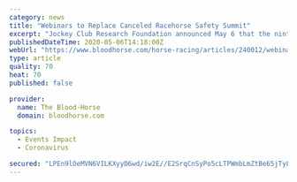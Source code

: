 ```yaml
---
category: news
title: "Webinars to Replace Canceled Racehorse Safety Summit"
excerpt: "Jockey Club Research Foundation announced May 6 that the ninth Welfare and Safety of the Racehorse Summit, which was scheduled June 23 in the Keeneland sales pavilion in Lexington, has been canceled because of the COVID-19 pandemic."
publishedDateTime: 2020-05-06T14:18:00Z
webUrl: "https://www.bloodhorse.com/horse-racing/articles/240012/webinars-to-replace-canceled-racehorse-safety-summit"
type: article
quality: 70
heat: 70
published: false

provider:
  name: The Blood-Horse
  domain: bloodhorse.com

topics:
  - Events Impact
  - Coronavirus

secured: "LPEn9lOeMVN6VILKXyyD6wd/iw2E//E2SrqCnSyPo5cLTPWmbLmZtBe65jTyLdGf2Ju2xPno3hN+ivtCHf62gX2f+BgQLDgsvbEic7ZG4p+sugNUp6ox0p5bOy1S6eeID+Hb+I55djsUaYyzsBN3PyXD09kbu+Dgxcg/xoEoi9e1DRENSfdTIVWnb9TPx0FEAitTwjkStUPpHDw0ox3uINvgxyotTUAqhniMcHtPC2fwxriIWcMbZ+aaTzPF2zM1lHP/Z87av39JcVQRrYlSniRo8RAX5G2WntWNDhTIzOujpDVymcxebGUgAiNSYLrDch3eg3ktS9pjF+x81VcYr9D+qWM0NTz2JFXQ/dJTuG5FPaZ71kE4hpxKwo0x5hfiBWXI9CeYbUF6cipTXWMPuR+KOT+ULvhbLScW7f/kBNzG/lxzsh8BO4qtnCKK7+WcVmmszXrp1TN8Vu7VeMy0sTbts2G82FKbUBoGifTa61E=;rKjgjG7+GJT2HbXTXWNOJA=="
---
```


